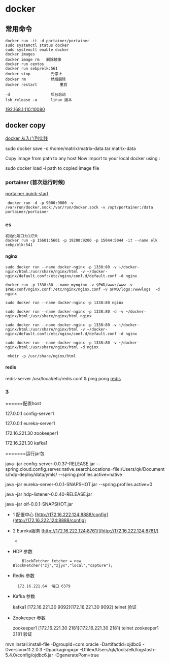 # docker

## 常用命令

    docker run -it -d portainer/portainer
    sudo systemctl status docker	
    sudo systemctl enable docker
    docker images
    docker image rm   删除镜像
    docker run centos
    docker run sebp/elk:561
    docker stop			先停止
    docker rm 			然后删除
    docker restart  		重启

    -d 					后台启动
    lsb_release -a		linux 版本

[192.168.1.110:10080](http://192.168.1.110:10080/users/password/edit?reset_password_token=14EdmNJqYCjs1-PXYW1P)


##  docker copy

[docker 从入门到实践](https://yeasy.gitbooks.io/docker_practice/content/image/list.html)

sudo docker save -o /home/matrix/matrix-data.tar matrix-data

Copy image from path to any host Now import to your local docker using :

sudo docker load -i  path to copied image file

### portainer (首次运行时候)

[portainer quick-start](https://portainer.readthedocs.io/en/stable/deployment.html#quick-start)

     docker run -d -p 9000:9000 -v /var/run/docker.sock:/var/run/docker.sock -v /opt/portainer:/data portainer/portainer

### es 

    初始化端口为1打头
    docker run -p 15601:5601 -p 19200:9200 -p 15044:5044 -it --name elk sebp/elk:541

#### nginx

    sudo docker run --name docker-nginx -p 1338:80 -v ~/docker-nginx/html:/usr/share/nginx/html -v ~/docker-nginx/default.conf:/etc/nginx/conf.d/default.conf -d nginx

    docker run -p 1338:80 --name mynginx -v $PWD/www:/www -v $PWD/conf/nginx.conf:/etc/nginx/nginx.conf -v $PWD/logs:/wwwlogs  -d nginx

    sudo docker run --name docker-nginx -p 1338:80 nginx
    
    sudo docker run --name docker-nginx -p 1338:80 -d -v ~/docker-nginx/html:/usr/share/nginx/html nginx

    sudo docker run --name docker-nginx -p 1338:80 -v ~/docker-nginx/html:/usr/share/nginx/html -v ~/docker-nginx/default.conf:/etc/nginx/conf.d/default.conf -d nginx

    sudo docker run --name docker-nginx -p 1338:80 -v ~/docker-nginx/html:/usr/share/nginx/html -d nginx
     
     mkdir -p /usr/share/nginx/html

#### redis

  redis-server /usr/local/etc/redis.conf &
  ping
  pong
  [redis](http://www.cnblogs.com/lhj588/p/3517208.html)

### 3

  ======配置host

127.0.0.1 config-server1

127.0.0.1 eureka-server1

172.16.221.30 zookeeper1

172.16.221.30 kafka1


=======运行jar包

java -jar config-server-0.0.37-RELEASE.jar --spring.cloud.config.server.native.searchLocations=file:/Users/qk/Documents/hdp-deploy/data/ymls/ --spring.profiles.active=native

java -jar eureka-server-0.0.1-SNAPSHOT.jar --spring.profiles.active=0

java -jar hdp-listener-0.0.40-RELEASE.jar

java -jar oif-0.0.1-SNAPSHOT.jar

* 1 配置中心 [http://172.16.222.124:8888/config](http://172.16.222.124:8888/config)

* 2 Eureka服务 [http://172.16.222.124:8761/](http://172.16.222.124:8761/)

  * 

* HDP 参数

          BlockFetcher fetcher = new BlockFetcher("zj","zjyx","local","capture");

* Redis 参数

        172.16.221.64  端口 6379

* Kafka 参数

    kafka1 [172.16.221.30 9092](172.16.221.30 9092) telnet 验证

* Zookeeper 参数

    zookeeper1 [172.16.221.30 2181](172.16.221.30 2181)  telnet zookeeper1 2181 验证

mvn install:install-file -DgroupId=com.oracle -DartifactId=ojdbc6 -Dversion=11.2.0.3 -Dpackaging=jar -Dfile=/Users/qk/tools/elk/logstash-5.4.0/config/ojdbc6.jar -DgeneratePom=true
    